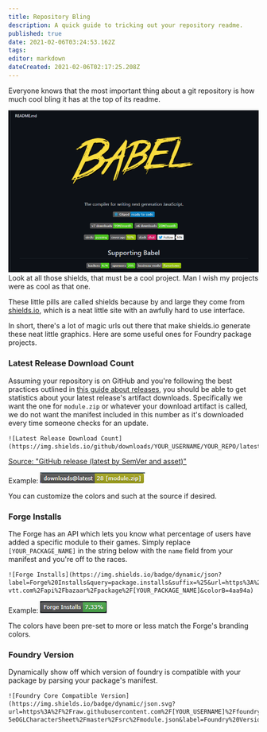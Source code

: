 ```yaml
---
title: Repository Bling
description: A quick guide to tricking out your repository readme.
published: true
date: 2021-02-06T03:24:53.162Z
tags: 
editor: markdown
dateCreated: 2021-02-06T02:17:25.208Z
---
```


Everyone knows that the most important thing about a git repository is how much cool bling it has at the top of its readme.

![babel-bling.png](/development/guides/repo-bling/babel-bling.png)
Look at all those shields, that must be a cool project. Man I wish my projects were as cool as that one.

These little pills are called shields because by and large they come from [shields.io](https://shields.io/), which is a neat little site with an awfully hard to use interface.

In short, there's a lot of magic urls out there that make shields.io generate these neat little graphics. Here are some useful ones for Foundry package projects.

### Latest Release Download Count

Assuming your repository is on GitHub and you're following the best practices outlined in [this guide about releases](https://foundryvtt.wiki/en/development/guides/releases-and-history), you should be able to get statistics about your latest release's artifact downloads. Specifically we want the one for `module.zip` or whatever your download artifact is called, we do not want the manifest included in this number as it's downloaded every time someone checks for an update.

```
![Latest Release Download Count](https://img.shields.io/github/downloads/YOUR_USERNAME/YOUR_REPO/latest/module.zip)
```
[Source: "GitHub release (latest by SemVer and asset)"](https://shields.io/category/downloads)

Example:
![downloads-at-latest.png](/development/guides/repo-bling/downloads-at-latest.png)

You can customize the colors and such at the source if desired.

### Forge Installs

The Forge has an API which lets you know what percentage of users have added a specific module to their games. Simply replace `[YOUR_PACKAGE_NAME]` in the string below with the `name` field from your manifest and you're off to the races.

```
![Forge Installs](https://img.shields.io/badge/dynamic/json?label=Forge%20Installs&query=package.installs&suffix=%25&url=https%3A%2F%2Fforge-vtt.com%2Fapi%2Fbazaar%2Fpackage%2F[YOUR_PACKAGE_NAME]&colorB=4aa94a)
```
Example:
![forge-installs.png](/development/guides/repo-bling/forge-installs.png)

The colors have been pre-set to more or less match the Forge's branding colors.

### Foundry Version

Dynamically show off which version of foundry is compatible with your package by parsing your package's manifest.

```
![Foundry Core Compatible Version](https://img.shields.io/badge/dynamic/json.svg?url=https%3A%2F%2Fraw.githubusercontent.com%2F[YOUR_USERNAME]%2Ffoundryvtt-5eOGLCharacterSheet%2Fmaster%2Fsrc%2Fmodule.json&label=Foundry%20Version&query=$.compatibleCoreVersion&colorB=orange)
```
